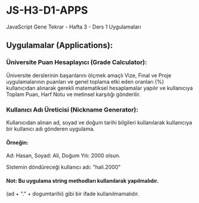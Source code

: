 # JS-H3-D1-APPS

JavaScript Gene Tekrar - Hafta 3 - Ders 1 Uygulamaları

## Uygulamalar (Applications):

### Üniversite Puan Hesaplayıcı (Grade Calculator):

Üniversite derslerinin başarılarını ölçmek amaçlı Vize, Final ve Proje uygulamalarının puanları ve genel toplama etki eden oranları (%) kullanıcıdan alınarak gerekli matematiksel hesaplamalar yapılır ve kullanıcıya Toplam Puan, Harf Notu ve metinsel karşılığı gönderilir.

### Kullanıcı Adı Üreticisi (Nickname Generator):

Kullanıcıdan alınan ad, soyad ve doğum tarihi bilgileri kullanılarak kullanıcıya bir kullanıcı adı gönderen uygulama.

#### Örneğin:

Ad: Hasan,
Soyad: Ali,
Doğum Yılı: 2000 olsun.

Sistemin döndüreceği kullanıcı adı: "hali.2000"

#### Not: Bu uygulama string methodları kullanılarak yapılmalıdır.

(ad + "." + dogumtarihi) gibi bir ifade kullanılmamalıdır.
